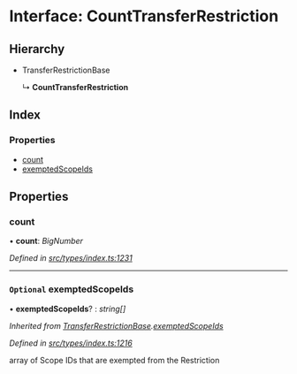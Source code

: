 # Interface: CountTransferRestriction

## Hierarchy

* TransferRestrictionBase

  ↳ **CountTransferRestriction**

## Index

### Properties

* [count](counttransferrestriction.md#count)
* [exemptedScopeIds](counttransferrestriction.md#optional-exemptedscopeids)

## Properties

###  count

• **count**: *BigNumber*

*Defined in [src/types/index.ts:1231](https://github.com/PolymathNetwork/polymesh-sdk/blob/cfab557b/src/types/index.ts#L1231)*

___

### `Optional` exemptedScopeIds

• **exemptedScopeIds**? : *string[]*

*Inherited from [TransferRestrictionBase](../classes/transferrestrictionbase.md).[exemptedScopeIds](../classes/transferrestrictionbase.md#optional-exemptedscopeids)*

*Defined in [src/types/index.ts:1216](https://github.com/PolymathNetwork/polymesh-sdk/blob/cfab557b/src/types/index.ts#L1216)*

array of Scope IDs that are exempted from the Restriction
